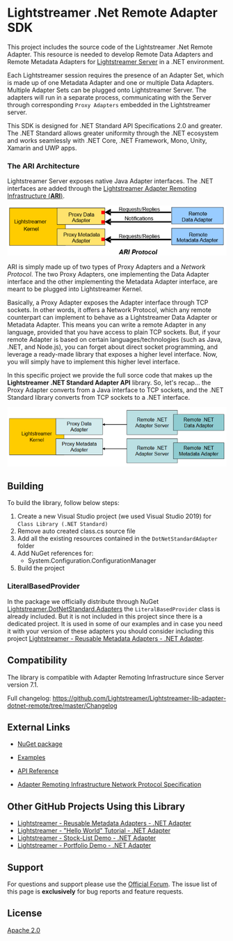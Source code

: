 # Lightstreamer .Net Remote Adapter SDK

This project includes the source code of the Lightstreamer .Net Remote Adapter. This resource is needed to develop Remote Data Adapters and Remote Metadata Adapters for [Lightstreamer Server](http://www.lightstreamer.com/) in a .NET environment.

Each Lightstreamer session requires the presence of an Adapter Set, which is made up of one Metadata Adapter and one or multiple Data Adapters. Multiple Adapter Sets can be plugged onto Lightstreamer Server.
The adapters will run in a separate process, communicating with the Server through corresponding `Proxy Adapters` embedded in the Lightstreamer server.

This SDK is designed for .NET Standard API Specifications 2.0 and greater.
The .NET Standard allows greater uniformity through the .NET ecosystem and works seamlessly with .NET Core, .NET Framework, Mono, Unity, Xamarin and UWP apps.

### The ARI Architecture

Lightstreamer Server exposes native Java Adapter interfaces. The .NET interfaces are added through the [Lightstreamer Adapter Remoting Infrastructure (**ARI**)](https://lightstreamer.com/docs/ls-ARI/latest/Adapter%20Remoting%20Infrastructure.pdf). 

![architecture](generalarchitecture.PNG)

ARI is simply made up of two types of Proxy Adapters and a *Network Protocol*. The two Proxy Adapters, one implementing the Data Adapter interface and the other implementing the Metadata Adapter interface, are meant to be plugged into Lightstreamer Kernel.

Basically, a Proxy Adapter exposes the Adapter interface through TCP sockets. In other words, it offers a Network Protocol, which any remote counterpart can implement to behave as a Lightstreamer Data Adapter or Metadata Adapter. This means you can write a remote Adapter in any language, provided that you have access to plain TCP sockets.
But, if your remote Adapter is based on certain languages/technologies (such as Java, .NET, and Node.js), you can forget about direct socket programming, and leverage a ready-made library that exposes a higher level interface. Now, you will simply have to implement this higher level interface.<br>

In this specific project we provide the full sorce code that makes up the <b>Lightstreamer .NET Standard Adapter API</b> library.
So, let's recap... the Proxy Adapter converts from a Java interface to TCP sockets, and the .NET Standard library converts from TCP sockets to a .NET interface.

![architecture](architecture.png)

## Building

To build the library, follow below steps:

1. Create a new Visual Studio project (we used Visual Studio 2019) for `Class Library (.NET Standard)`
2. Remove auto created class.cs source file
3. Add all the existing resources contained in the `DotNetStandardAdapter` folder
4. Add NuGet references for:
	- System.Configuration.ConfigurationManager
5. Build the project

### LiteralBasedProvider

In the package we officially distribute through NuGet [Lightstreamer.DotNetStandard.Adapters](https://www.nuget.org/packages/Lightstreamer.DotNetStandard.Adapters/) the `LiteralBasedProvider` class is already included.
But it is not included in this project since there is a dedicated project.
It is used in some of our examples and in case you need it with your version of these adapters you should consider including this project [Lightstreamer - Reusable Metadata Adapters - .NET Adapter](https://github.com/Lightstreamer/Lightstreamer-example-ReusableMetadata-adapter-dotnet).


## Compatibility

The library is compatible with Adapter Remoting Infrastructure since Server version 7.1.

Full changelog: https://github.com/Lightstreamer/Lightstreamer-lib-adapter-dotnet-remote/tree/master/Changelog

## External Links

- [NuGet package](https://www.nuget.org/packages/Lightstreamer.DotNetStandard.Adapters/)

- [Examples](https://demos.lightstreamer.com/?p=lightstreamer&t=adapter&ladapter=dotnet_adapter)

- [API Reference](https://lightstreamer.com/api/ls-dotnetstandard-adapter/latest/)

- [Adapter Remoting Infrastructure Network Protocol Specification](https://lightstreamer.com/api/ls-generic-adapter/latest/ARI%20Protocol.pdf)

## Other GitHub Projects Using this Library

- [Lightstreamer - Reusable Metadata Adapters - .NET Adapter](https://github.com/Lightstreamer/Lightstreamer-example-ReusableMetadata-adapter-dotnet)
- [Lightstreamer - "Hello World" Tutorial - .NET Adapter](https://github.com/Lightstreamer/Lightstreamer-example-HelloWorld-adapter-dotnet)
- [Lightstreamer - Stock-List Demo - .NET Adapter](https://github.com/Lightstreamer/Lightstreamer-example-Stocklist-adapter-dotnet)
- [Lightstreamer - Portfolio Demo - .NET Adapter](https://github.com/Lightstreamer/Lightstreamer-example-Portfolio-adapter-dotnet)

## Support

For questions and support please use the [Official Forum](https://forums.lightstreamer.com/). The issue list of this page is **exclusively** for bug reports and feature requests.

## License

[Apache 2.0](https://opensource.org/licenses/Apache-2.0)
